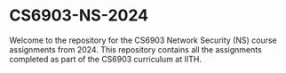# CS6903-NS-2024
Welcome to the repository for the CS6903 Network Security (NS) course assignments from 2024. This repository contains all the assignments completed as part of the CS6903 curriculum at IITH.